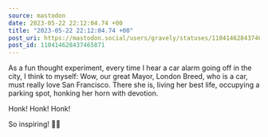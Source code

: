 ```yaml
---
source: mastodon
date: 2023-05-22 22:12:04.74 +00
title: "2023-05-22 22:12:04.74 +00"
post_uri: https://mastodon.social/users/gravely/statuses/110414628437465871
post_id: 110414628437465871
---
```

As a fun thought experiment, every time I hear a car alarm going off in the city, I think to myself: Wow, our great Mayor, London Breed, who is a car, must really love San Francisco. There she is, living her best life, occupying a parking spot, honking her horn with devotion.

Honk! Honk! Honk!

So inspiring! 🤗🌁


